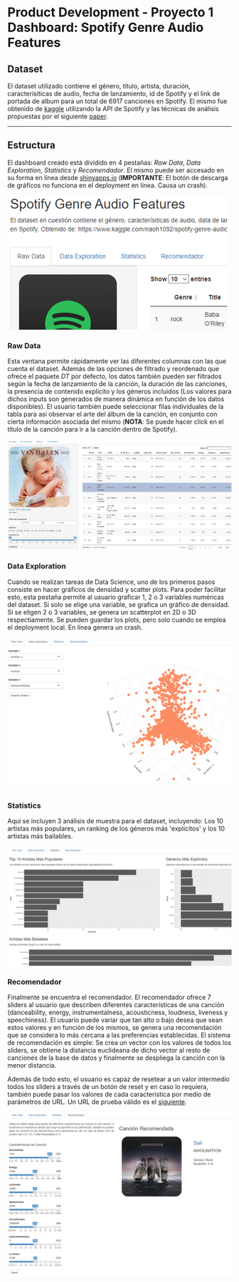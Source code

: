 # Product Development - Proyecto 1<br>Dashboard: Spotify Genre Audio Features

## Dataset

El dataset utilizado contiene el género, título, artista, duración, caracterísiticas de audio, fecha de lanzamiento, id de Spotify y el link de portada de album para un total de 6917 canciones en Spotify. El mismo fue obtenido de [kaggle](https://www.kaggle.com/naoh1092/spotify-genre-audio-features) utilizando la API de Spotify y las técnicas de análisis propuestas por el siguiente [paper](https://www.researchgate.net/publication/305278539_Close_reading_big_data_The_Echo_Nest_and_the_production_of_rotten_music_metadata).

----

## Estructura

El dashboard creado está dividido en 4 pestañas: *Raw Data*, *Data Exploration*, *Statistics* y *Recomendador*. El mismo puede ser accesado en su forma en línea desde [shinyapps.io](https://eddysanoli.shinyapps.io/dashboard/) (**IMPORTANTE**: El botón de descarga de gráficos no funciona en el deployment en línea. Causa un crash).

![pestañas](./Media/tabs.PNG)

### Raw Data

Esta ventana permite rápidamente ver las diferentes columnas con las que cuenta el dataset. Además de las opciones de filtrado y reordenado que ofrece el paquete *DT* por defecto, los datos también pueden ser filtrados según la fecha de lanzamiento de la canción, la duración de las canciones, la presencia de contenido explícito y los géneros incluidos (Los valores para dichos inputs son generados de manera dinámica en función de los datos disponibles). El usuario también puede seleccionar filas individuales de la tabla para así observar el arte del álbum de la canción, en conjunto con cierta información asociada del mismo (**NOTA**: Se puede hacer click en el título de la canción para ir a la canción dentro de Spotify).

![pestañas](./Media/RawData.PNG)

### Data Exploration

Cuando se realizan tareas de Data Science, uno de los primeros pasos consiste en hacer gráficos de densidad y scatter plots. Para poder facilitar esto, esta pestaña permite al usuario graficar 1, 2 o 3 variables numéricas del dataset. Si solo se elige una variable, se grafica un gráfico de densidad. Si se eligen 2 o 3 variables, se genera un scatterplot en 2D o 3D respectiamente. Se pueden guardar los plots, pero solo cuando se emplea el deployment local. En línea genera un crash.

![pestañas](./Media/DataExploration.PNG)

### Statistics

Aquí se incluyen 3 análisis de muestra para el dataset, incluyendo: Los 10 artistas más populares, un ranking de los géneros más 'explícitos' y los 10 artistas más bailables.

![pestañas](./Media/Statistics.PNG)

### Recomendador

Finalmente se encuentra el recomendador. El recomendador ofrece 7 sliders al usuario que describen diferentes características de una canción (danceability, energy, instrumentalness, acousticness, loudness, liveness y speechiness). El usuario puede variar que tan alto o bajo desea que sean estos valores y en función de los mismos, se genera una recomendación que se considera lo más cercana a las preferencias establecidas. El sistema de recomendación es simple: Se crea un vector con los valores de todos los sliders, se obtiene la distancia euclideana de dicho vector al resto de canciones de la base de datos y finalmente se despliega la canción con la menor distancia. 

Además de todo esto, el usuario es capaz de resetear a un valor intermedio todos los sliders a través de un botón de reset y en caso lo requiera, también puede pasar los valores de cada característica por medio de parámetros de URL. Un URL de prueba válido es el [siguiente](https://eddysanoli.shinyapps.io/dashboard/?danceability=0.7&liveness=0.11&energy=0.9&loudness=-16&speechiness=0.3&acousticness=0.2&instrumentalness=0.9).

![pestañas](./Media/Recomendador.PNG)
